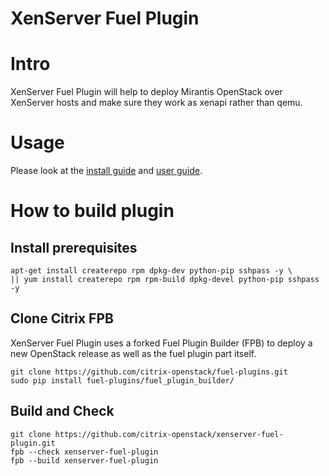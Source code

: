 XenServer Fuel Plugin
=====================

Intro
=====

XenServer Fuel Plugin will help to deploy Mirantis OpenStack over XenServer hosts and make sure they work as xenapi rather than qemu.


Usage
=====

Please look at the [install guide](doc/content/installation.rst)
and [user guide](doc/content/user-guide.rst).


How to build plugin
===================


Install prerequisites
---------------------

	apt-get install createrepo rpm dpkg-dev python-pip sshpass -y \
	|| yum install createrepo rpm rpm-build dpkg-devel python-pip sshpass -y


Clone Citrix FPB
------------------

XenServer Fuel Plugin uses a forked Fuel Plugin Builder (FPB) to deploy a new OpenStack release as well as the fuel plugin part itself.

	git clone https://github.com/citrix-openstack/fuel-plugins.git
	sudo pip install fuel-plugins/fuel_plugin_builder/



Build and Check
---------------

	git clone https://github.com/citrix-openstack/xenserver-fuel-plugin.git
	fpb --check xenserver-fuel-plugin
	fpb --build xenserver-fuel-plugin
